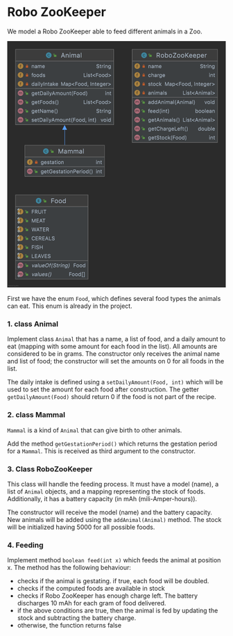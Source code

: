 # Robo ZooKeeper
We model a Robo ZooKeeper able to feed different animals in a Zoo.

![Class Diagram](./diagram.png)

First we have the enum `Food`, which defines several food types the animals can eat. This enum is already in the project.   

### 1. class Animal
Implement class `Animal` that has a name, a list of food, and a daily amount to eat (mapping with some amount for each food in the list). 
All amounts are considered to be in grams. 
The constructor only receives the animal name and list of food; the constructor will set the amounts on 0 for all foods in the list. 

The daily intake is defined using a `setDailyAmount(Food, int)` which will be used to set the amount for each food after construction.
The getter `getDailyAmount(Food)` should return 0 if the food is not part of the recipe.

### 2. class Mammal
`Mammal` is a kind of `Animal` that can give birth to other animals. 

Add the method `getGestationPeriod()` which returns the gestation period for a `Mammal`. This is received as third argument to the constructor. 

### 3. Class RoboZooKeeper
This class will handle the feeding process. It must have a model (name), a list of `Animal` objects, and a mapping representing the stock of foods. Additionally, it has a battery capacity (in mAh (mili-Amper-hours)). 

The constructor will receive the model (name) and the battery capacity. New animals will be added using the `addAnimal(Animal)` method. The stock will be initialized having 5000 for all possible foods.  

### 4. Feeding 
Implement method `boolean feed(int x)` which feeds the animal at position x.
The method has the following behaviour:
- checks if the animal is gestating. if true, each food will be doubled.
- checks if the computed foods are available in stock 
- checks if Robo ZooKeeper has enough charge left. The battery discharges  10 mAh for each gram of food delivered.
- if the above conditions are true, then the animal is fed by updating the stock and subtracting the battery charge.  
- otherwise, the function returns false
